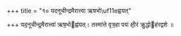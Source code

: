 +++
title = "१० यदनूचीन्द्रमैरात्त्वा ऋषभो\uf11eह्वयत्"

+++
यद॒नूचीन्द्र॒मैरात्त्वा॑ ऋष॒भोह्व॑यत्। तस्मा॑त्ते वृत्र॒हा पयः॑ क्षी॒रं क्रु॒द्धोह॑रद्वशे ॥